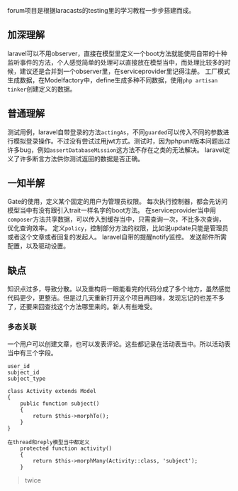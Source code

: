 forum项目是根据laracasts的testing里的学习教程一步步搭建而成。
## 加深理解
laravel可以不用observer，直接在模型里定义一个boot方法就能使用自带的十种监听事件的方法，个人感觉简单的处理可以直接放在模型当中，而处理比较多的时候，建议还是合并到一个observer里，在serviceprovider里记得注册。
工厂模式生成数据，在Modelfactory中，define生成多种不同数据，使用`php artisan tinker`创建定义的数据。
## 普通理解
测试用例，laravel自带登录的方法`actingAs`，不同`guarded`可以传入不同的参数进行模拟登录操作。不过没有尝试过用jwt方式。测试时，因为phpunit版本问题出过许多bug，例如`assertDatabaseMission`这方法不存在之类的无法解决。
laravel定义了许多断言方法供你测试返回的数据是否正确。
## 一知半解
Gate的使用，定义某个固定的用户为管理员权限。
每次执行控制器，都会先访问模型当中有没有跟引入trait一样名字的boot方法。
在serviceprovider当中用`composer`方法共享数据，可以传入到缓存当中，只需查询一次，不比多次查询，优化查询效率。
定义`policy`，控制部分方法的权限，比如说update只能是管理员或者这个文章或者回复的发起人。
laravel自带的提醒notify监控。
发送邮件所需配置，以及驱动设置。

## 缺点
知识点过多，导致分散。以及重构将一眼能看完的代码分成了多个地方，虽然感觉代码更少，更整洁。但是过几天重新打开这个项目再回味，发现忘记的也差不多了，还要来回查找这个方法哪里来的。新人有些难受。


### 多态关联
一个用户可以创建文章，也可以发表评论。这些都记录在活动表当中。所以活动表当中有三个字段。
```
user_id
subject_id
subject_type

class Activity extends Model
{
    public function subject()
    {
        return $this->morphTo();
    }
}

在thread和reply模型当中都定义
    protected function activity()
    {
        return $this->morphMany(Activity::class, 'subject');
    }
```

> twice
